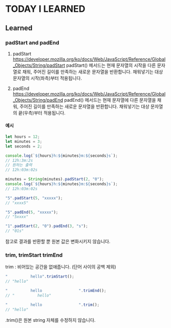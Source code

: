 # TODAY I LEARNED

## Learned

### padStart and padEnd

1. padStart
https://developer.mozilla.org/ko/docs/Web/JavaScript/Reference/Global_Objects/String/padStart
padStart() 메서드는 현재 문자열의 시작을 다른 문자열로 채워, 주어진 길이를 만족하는 새로운 문자열을 반환합니다. 채워넣기는 대상 문자열의 시작(좌측)부터 적용됩니다.

2. padEnd
https://developer.mozilla.org/ko/docs/Web/JavaScript/Reference/Global_Objects/String/padEnd
padEnd() 메서드는 현재 문자열에 다른 문자열을 채워, 주어진 길이를 만족하는 새로운 문자열을 반환합니다. 채워넣기는 대상 문자열의 끝(우측)부터 적용됩니다.

#### 예시

```javascript
let hours = 12;
let minutes = 3;
let seconds = 2;

console.log(`${hours}h:${minutes}m:${seconds}s`);
// 12h:3m:2s
// 원하는 출력
// 12h:03m:02s

minutes = String(minutes).padStart(2, "0");
console.log(`${hours}h:${minutes}m:${seconds}s`);
// 12h:03m:02s
```

```javascript
"5".padStart(5, "xxxxx");
// "xxxx5"

"5".padEnd(5, "xxxxx");
// "5xxxx"

"1".padStart(2, "0").padEnd(3, "s");
// "01s"
```

참고로 결과를 반환할 뿐 원본 값은 변화시키지 않습니다.

### trim, trimStart trimEnd

trim : 비어있는 공간을 없애줍니다. (단어 사이의 공백 제외)

```javascript
"          hello".trimStart();
// "hello"

"          hello                ".trimEnd();
// "          hello"

"          hello                ".trim();
// "hello"
```

.trim()은 원본 string 자체를 수정하지 않습니다.

